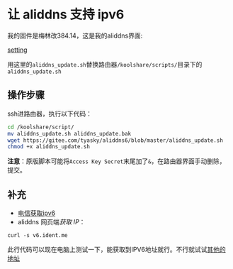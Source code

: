 # 让 aliddns 支持 ipv6

我的固件是梅林改384.14，这是我的aliddns界面:

[setting](./images/setting.png)

用这里的`aliddns_update.sh`替换路由器`/koolshare/scripts/`目录下的`aliddns_update.sh`

## 操作步骤

ssh进路由器，执行以下代码：
```zsh
cd /koolshare/script/
mv aliddns_update.sh aliddns_update.bak
wget https://gitee.com/tyasky/aliddns6/blob/master/aliddns_update.sh
chmod +x aliddns_update.sh
```

**注意**：原版脚本可能将`Access Key
Secret`末尾加了`&`，在路由器界面手动删除，提交。

## 补充

- [电信获取ipv6](https://m.ithome.com/html/405571.htm)
- aliddns 网页端*获取 IP*：
```
curl -s v6.ident.me
```
此行代码可以现在电脑上测试一下，能获取到IPV6地址就行。不行就试试[其他的地址](https://blog.csdn.net/longzhizhui926/article/details/83002685)
